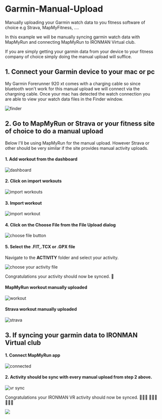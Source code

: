 # Garmin-Manual-Upload

Manually uploading your Garmin watch data to you fitness software of choice e.g Strava, MapMyFitness, ....

In this example we will be manually syncing garmin watch data with MapMyRun and connecting MapMyRun to IRONMAN Virtual club. 

If you are simply getting your garmin data from your device to your fitness company of choice simply doing the manual upload will suffice. 

## 1. Connect your Garmin device to your mac or pc

My Garmin Forerunner 920 xt comes with a charging cable so since bluetooth won't work for this manual upload we will connect via the chargning cable. Once your mac has detected the watch connection you are able to view your watch data files in the Finder window. 

![finder](Assets/finder.png)

## 2. Go to MapMyRun or Strava or your fitness site of choice to do a manual upload

Below I'll be using MapMyRun for the manual upload. However Strava or other should be very similar if the site provides manual activity uploads.

#### 1. Add workout from the dashboard 

![dashboard](Assets/mapmyrun-add-workout.png)


#### 2. Click on import workouts 

![import workouts](Assets/mapmyrun-import-workouts.png)

#### 3. Import workout 

![import workout](Assets/mapmyrun-import-workouts-2)

#### 4. Click on the Choose File from the File Upload dialog 

![choose file button](Assets/mapmyrun-choose-file.png)


#### 5. Select the .FIT,.TCX or .GPX file

Navigate to the **ACTIVITY** folder and select your activity.

![choose your activity file](Assets/choose-your-workout-file.png)

Congratulations your activity should now be synced. 🥳

#### MapMyRun workout manually uploaded

![workout](Assets/mapmyrun-workout.png)

#### Strava workout manually uploaded

![strava](Assets/strava.png)

## 3. If syncing your garmin data to IRONMAN Virtual club 

#### 1. Connect MapMyRun app 

![connected](Assets/mapmyrun-connected.png)

#### 2. Activity should be sync with every manual upload from step 2 above. 

![vr sync](Assets/ironman-activity-sync.png)

Congratulations your IRONMAN VR activity should now be synced. 🏃🏾‍♂️ 🚴🏾‍♂️ 🏃🏾‍♂️

![](Assets/ironman-vr-16.png)



